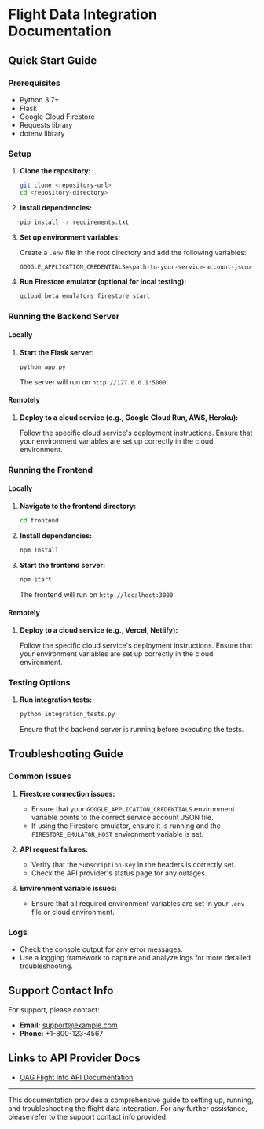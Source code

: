 # Flight Data Integration Documentation

## Quick Start Guide

### Prerequisites

- Python 3.7+
- Flask
- Google Cloud Firestore
- Requests library
- dotenv library

### Setup

1. **Clone the repository:**

    ```sh
    git clone <repository-url>
    cd <repository-directory>
    ```

2. **Install dependencies:**

    ```sh
    pip install -r requirements.txt
    ```

3. **Set up environment variables:**

    Create a `.env` file in the root directory and add the following variables:

    ```env
    GOOGLE_APPLICATION_CREDENTIALS=<path-to-your-service-account-json>
    ```

4. **Run Firestore emulator (optional for local testing):**

    ```sh
    gcloud beta emulators firestore start
    ```

### Running the Backend Server

#### Locally

1. **Start the Flask server:**

    ```sh
    python app.py
    ```

    The server will run on `http://127.0.0.1:5000`.

#### Remotely

1. **Deploy to a cloud service (e.g., Google Cloud Run, AWS, Heroku):**

    Follow the specific cloud service's deployment instructions. Ensure that your environment variables are set up correctly in the cloud environment.

### Running the Frontend

#### Locally

1. **Navigate to the frontend directory:**

    ```sh
    cd frontend
    ```

2. **Install dependencies:**

    ```sh
    npm install
    ```

3. **Start the frontend server:**

    ```sh
    npm start
    ```

    The frontend will run on `http://localhost:3000`.

#### Remotely

1. **Deploy to a cloud service (e.g., Vercel, Netlify):**

    Follow the specific cloud service's deployment instructions. Ensure that your environment variables are set up correctly in the cloud environment.

### Testing Options

1. **Run integration tests:**

    ```sh
    python integration_tests.py
    ```

    Ensure that the backend server is running before executing the tests.

## Troubleshooting Guide

### Common Issues

1. **Firestore connection issues:**

    - Ensure that your `GOOGLE_APPLICATION_CREDENTIALS` environment variable points to the correct service account JSON file.
    - If using the Firestore emulator, ensure it is running and the `FIRESTORE_EMULATOR_HOST` environment variable is set.

2. **API request failures:**

    - Verify that the `Subscription-Key` in the headers is correctly set.
    - Check the API provider's status page for any outages.

3. **Environment variable issues:**

    - Ensure that all required environment variables are set in your `.env` file or cloud environment.

### Logs

- Check the console output for any error messages.
- Use a logging framework to capture and analyze logs for more detailed troubleshooting.

## Support Contact Info

For support, please contact:

- **Email:** support@example.com
- **Phone:** +1-800-123-4567

## Links to API Provider Docs

- [OAG Flight Info API Documentation](https://developers.oag.com/api-details#api=flight-info-v2&operation=GetFlights)

---

This documentation provides a comprehensive guide to setting up, running, and troubleshooting the flight data integration. For any further assistance, please refer to the support contact info provided.